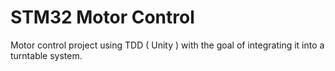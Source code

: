 # STM32 Motor Control

Motor control project using TDD ( Unity ) with the goal of integrating it into a turntable system.

